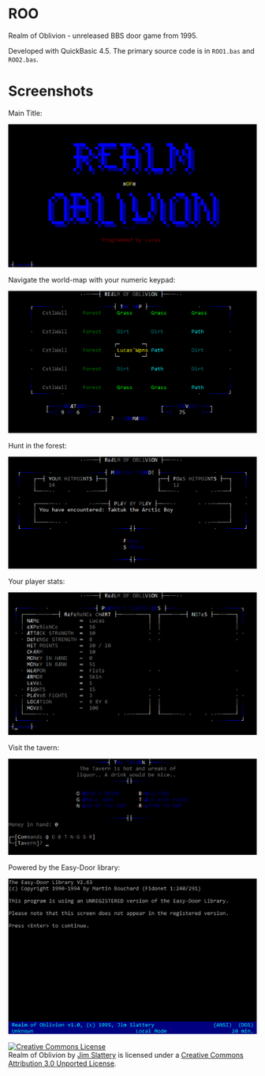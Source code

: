 ROO
===

Realm of Oblivion - unreleased BBS door game from 1995.

Developed with QuickBasic 4.5.  The primary source code is in `ROO1.bas` and `ROO2.bas`.

Screenshots
===========

Main Title:

![](https://github.com/slatteryjim/roo/raw/master/screenshots/title1.png)

Navigate the world-map with your numeric keypad:

![](https://github.com/slatteryjim/roo/raw/master/screenshots/map.png)

Hunt in the forest:

![](https://github.com/slatteryjim/roo/raw/master/screenshots/hunt.png)

Your player stats:

![](https://github.com/slatteryjim/roo/raw/master/screenshots/playerstats.png)

Visit the tavern:

![](https://github.com/slatteryjim/roo/raw/master/screenshots/tavern.png)

Powered by the Easy-Door library:

![](https://github.com/slatteryjim/roo/raw/master/screenshots/easy-door.png)


<a rel="license" href="http://creativecommons.org/licenses/by/3.0/deed.en_US"><img alt="Creative Commons License" style="border-width:0" src="http://i.creativecommons.org/l/by/3.0/88x31.png" /></a><br /><span xmlns:dct="http://purl.org/dc/terms/" property="dct:title">Realm of Oblivion</span> by <a xmlns:cc="http://creativecommons.org/ns#" href="https://github.com/slatteryjim/roo" property="cc:attributionName" rel="cc:attributionURL">Jim Slattery</a> is licensed under a <a rel="license" href="http://creativecommons.org/licenses/by/3.0/deed.en_US">Creative Commons Attribution 3.0 Unported License</a>.

